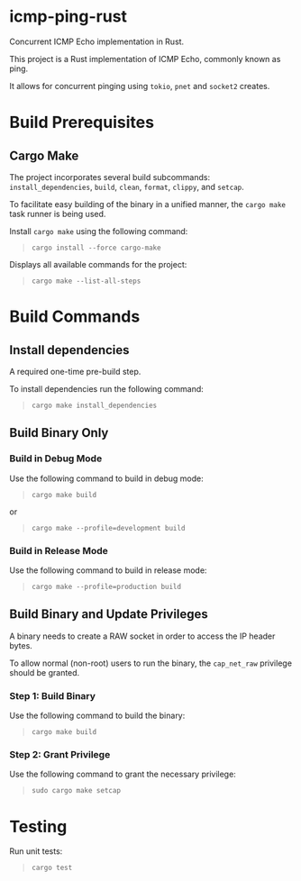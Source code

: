 # icmp-ping-rust

Concurrent ICMP Echo implementation in Rust.

This project is a Rust implementation of ICMP Echo, commonly known as ping.

It allows for concurrent pinging using `tokio`, `pnet` and `socket2` creates.



# Build Prerequisites

## Cargo Make

The project incorporates several build subcommands: `install_dependencies`, `build`, `clean`, `format`, `clippy`, and `setcap`.

To facilitate easy building of the binary in a unified manner, the `cargo make` task runner is being used.

Install `cargo make` using the following command:

> `cargo install --force cargo-make`

Displays all available commands for the project:

> `cargo make --list-all-steps`


# Build Commands

## Install dependencies

A required one-time pre-build step.

To install dependencies run the following command:

> `cargo make install_dependencies`

## Build Binary Only

### Build in Debug Mode
Use the following command to build in debug mode:

> `cargo make build`

or 

> `cargo make --profile=development build`

### Build in Release Mode
Use the following command to build in release mode:

> `cargo make --profile=production build`


## Build Binary and Update Privileges

A binary needs to create a RAW socket in order to access the IP header bytes.

To allow normal (non-root) users to run the binary, the `cap_net_raw` privilege should be granted.

### Step 1: Build Binary
Use the following command to build the binary:

> `cargo make build`

### Step 2: Grant Privilege
Use the following command to grant the necessary privilege:

> `sudo cargo make setcap`



# Testing

Run unit tests:

> `cargo test`
